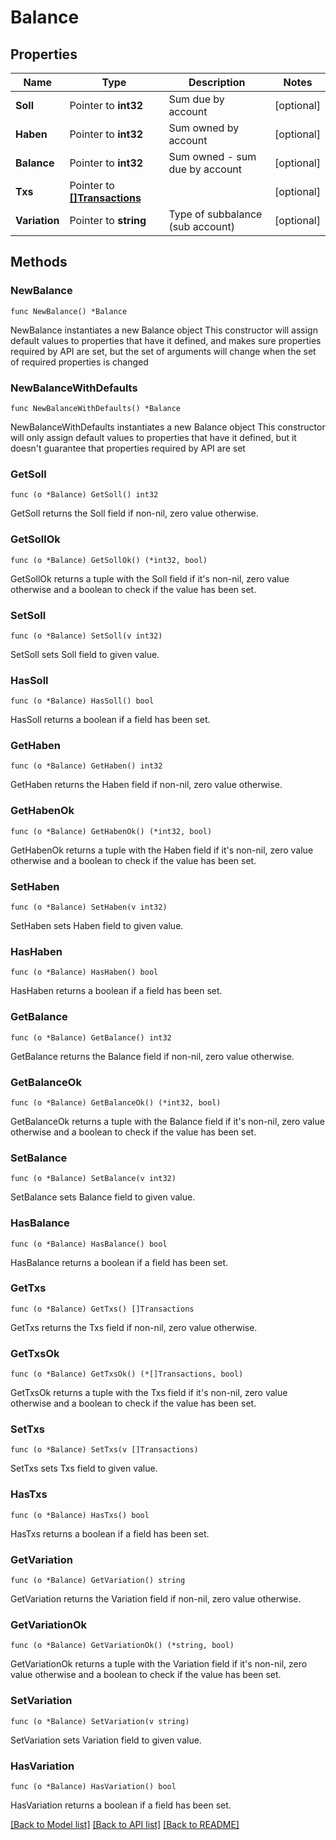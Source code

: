 # Balance

## Properties

Name | Type | Description | Notes
------------ | ------------- | ------------- | -------------
**Soll** | Pointer to **int32** | Sum due by account | [optional] 
**Haben** | Pointer to **int32** | Sum owned by account | [optional] 
**Balance** | Pointer to **int32** | Sum owned - sum due by account | [optional] 
**Txs** | Pointer to [**[]Transactions**](Transactions.md) |  | [optional] 
**Variation** | Pointer to **string** | Type of subbalance (sub account) | [optional] 

## Methods

### NewBalance

`func NewBalance() *Balance`

NewBalance instantiates a new Balance object
This constructor will assign default values to properties that have it defined,
and makes sure properties required by API are set, but the set of arguments
will change when the set of required properties is changed

### NewBalanceWithDefaults

`func NewBalanceWithDefaults() *Balance`

NewBalanceWithDefaults instantiates a new Balance object
This constructor will only assign default values to properties that have it defined,
but it doesn't guarantee that properties required by API are set

### GetSoll

`func (o *Balance) GetSoll() int32`

GetSoll returns the Soll field if non-nil, zero value otherwise.

### GetSollOk

`func (o *Balance) GetSollOk() (*int32, bool)`

GetSollOk returns a tuple with the Soll field if it's non-nil, zero value otherwise
and a boolean to check if the value has been set.

### SetSoll

`func (o *Balance) SetSoll(v int32)`

SetSoll sets Soll field to given value.

### HasSoll

`func (o *Balance) HasSoll() bool`

HasSoll returns a boolean if a field has been set.

### GetHaben

`func (o *Balance) GetHaben() int32`

GetHaben returns the Haben field if non-nil, zero value otherwise.

### GetHabenOk

`func (o *Balance) GetHabenOk() (*int32, bool)`

GetHabenOk returns a tuple with the Haben field if it's non-nil, zero value otherwise
and a boolean to check if the value has been set.

### SetHaben

`func (o *Balance) SetHaben(v int32)`

SetHaben sets Haben field to given value.

### HasHaben

`func (o *Balance) HasHaben() bool`

HasHaben returns a boolean if a field has been set.

### GetBalance

`func (o *Balance) GetBalance() int32`

GetBalance returns the Balance field if non-nil, zero value otherwise.

### GetBalanceOk

`func (o *Balance) GetBalanceOk() (*int32, bool)`

GetBalanceOk returns a tuple with the Balance field if it's non-nil, zero value otherwise
and a boolean to check if the value has been set.

### SetBalance

`func (o *Balance) SetBalance(v int32)`

SetBalance sets Balance field to given value.

### HasBalance

`func (o *Balance) HasBalance() bool`

HasBalance returns a boolean if a field has been set.

### GetTxs

`func (o *Balance) GetTxs() []Transactions`

GetTxs returns the Txs field if non-nil, zero value otherwise.

### GetTxsOk

`func (o *Balance) GetTxsOk() (*[]Transactions, bool)`

GetTxsOk returns a tuple with the Txs field if it's non-nil, zero value otherwise
and a boolean to check if the value has been set.

### SetTxs

`func (o *Balance) SetTxs(v []Transactions)`

SetTxs sets Txs field to given value.

### HasTxs

`func (o *Balance) HasTxs() bool`

HasTxs returns a boolean if a field has been set.

### GetVariation

`func (o *Balance) GetVariation() string`

GetVariation returns the Variation field if non-nil, zero value otherwise.

### GetVariationOk

`func (o *Balance) GetVariationOk() (*string, bool)`

GetVariationOk returns a tuple with the Variation field if it's non-nil, zero value otherwise
and a boolean to check if the value has been set.

### SetVariation

`func (o *Balance) SetVariation(v string)`

SetVariation sets Variation field to given value.

### HasVariation

`func (o *Balance) HasVariation() bool`

HasVariation returns a boolean if a field has been set.


[[Back to Model list]](../README.md#documentation-for-models) [[Back to API list]](../README.md#documentation-for-api-endpoints) [[Back to README]](../README.md)


